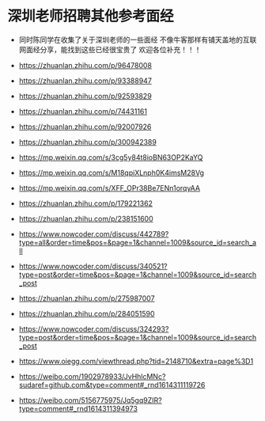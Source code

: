 # 深圳老师招聘其他参考面经


- 同时陈同学在收集了关于深圳老师的一些面经 
不像牛客那样有铺天盖地的互联网面经分享，能找到这些已经很宝贵了
欢迎各位补充！！！


- https://zhuanlan.zhihu.com/p/96478008

- https://zhuanlan.zhihu.com/p/93388947
- https://zhuanlan.zhihu.com/p/92593829
- https://zhuanlan.zhihu.com/p/74431161

- https://zhuanlan.zhihu.com/p/92007926
- https://zhuanlan.zhihu.com/p/300942389

- https://mp.weixin.qq.com/s/3cg5y84t8ioBN63OP2KaYQ

- https://mp.weixin.qq.com/s/M18qpiXLnph0K4imsM28Vg

- https://mp.weixin.qq.com/s/XFF_OPr38Be7ENn1orqyAA

- https://zhuanlan.zhihu.com/p/179221362

- https://zhuanlan.zhihu.com/p/238151600

- https://www.nowcoder.com/discuss/442789?type=all&order=time&pos=&page=1&channel=1009&source_id=search_all

- https://www.nowcoder.com/discuss/340521?type=post&order=time&pos=&page=1&channel=1009&source_id=search_post

- https://zhuanlan.zhihu.com/p/275987007

- https://zhuanlan.zhihu.com/p/284051590


- https://www.nowcoder.com/discuss/324293?type=post&order=time&pos=&page=1&channel=1009&source_id=search_post

- https://www.oiegg.com/viewthread.php?tid=2148710&extra=page%3D1

- https://weibo.com/1902978933/JvHhlcMNc?sudaref=github.com&type=comment#_rnd1614311119726

- https://weibo.com/5156775975/Jq5gq9ZIR?type=comment#_rnd1614311394973
